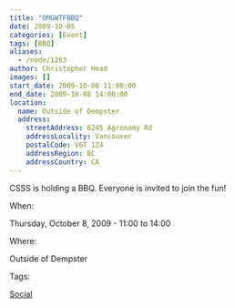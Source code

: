 ```yaml
---
title: "OMGWTFBBQ"
date: 2009-10-05
categories: [Event]
tags: [BBQ]
aliases:
  - /node/1263
author: Christopher Head
images: []
start_date: 2009-10-08 11:00:00
end_date: 2009-10-08 14:00:00
location:
  name: Outside of Dempster
  address:
    streetAddress: 6245 Agronomy Rd
    addressLocality: Vancouver
    postalCode: V6T 1Z4
    addressRegion: BC
    addressCountry: CA
---
```


CSSS is holding a BBQ. Everyone is invited to join the fun!

When:

Thursday, October 8, 2009 - 11:00 to 14:00

Where:

Outside of Dempster

Tags:

[Social](/social)
